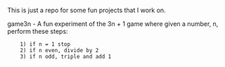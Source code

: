This is just a repo for some fun projects that I work on.

game3n - A fun experiment of the 3n + 1 game where given a number, n, perform these steps:

        1) if n = 1 stop
        2) if n even, divide by 2
        3) if n odd, triple and add 1

